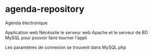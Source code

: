 ﻿# agenda-repository
 Agenda électronique


Application web
Nécéssite le serveur web Apache et le serveur de BD MySQL pour pouvoir faire tourner l'appli

Les paramètres de connexion se trouvent dans MySQL.php

